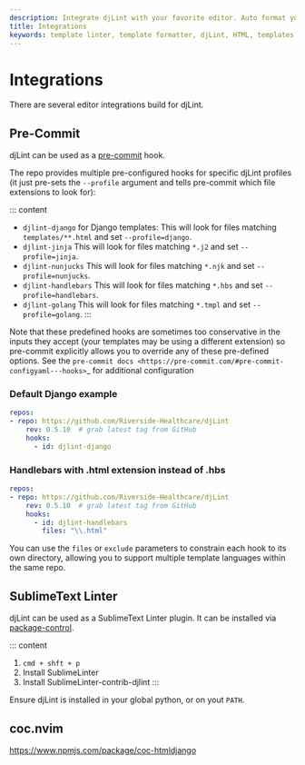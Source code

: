 ```yaml
---
description: Integrate djLint with your favorite editor. Auto format your templates with Pre-Commit. Lint with SublimeText.
title: Integrations
keywords: template linter, template formatter, djLint, HTML, templates, formatter, linter, integrations
---
```


# Integrations

There are several editor integrations build for djLint.

## Pre-Commit

djLint can be used as a [pre-commit](https://pre-commit.com) hook.

The repo provides multiple pre-configured hooks for specific djLint profiles (it just pre-sets the `--profile` argument and tells pre-commit which file extensions to look for):

::: content

- `djlint-django` for Django templates:
  This will look for files matching `templates/**.html` and set `--profile=django`.
- `djlint-jinja`
  This will look for files matching `*.j2` and set `--profile=jinja`.
- `djlint-nunjucks`
  This will look for files matching `*.njk` and set `--profile=nunjucks`.
- `djlint-handlebars`
  This will look for files matching `*.hbs` and set `--profile=handlebars`.
- `djlint-golang`
  This will look for files matching `*.tmpl` and set `--profile=golang`.
  :::

Note that these predefined hooks are sometimes too conservative in the inputs they accept (your templates may be using a different extension) so pre-commit explicitly allows you to override any of these pre-defined options. See the `pre-commit docs <https://pre-commit.com/#pre-commit-configyaml---hooks>`\_ for additional configuration

### Default Django example

```yaml
repos:
- repo: https://github.com/Riverside-Healthcare/djLint
    rev: 0.5.10  # grab latest tag from GitHub
    hooks:
      - id: djlint-django
```

### Handlebars with .html extension instead of .hbs

```yaml
repos:
- repo: https://github.com/Riverside-Healthcare/djLint
    rev: 0.5.10  # grab latest tag from GitHub
    hooks:
      - id: djlint-handlebars
        files: "\\.html"
```

You can use the `files` or `exclude` parameters to constrain each hook to its own directory, allowing you to support multiple template languages within the same repo.

## SublimeText Linter

djLint can be used as a SublimeText Linter plugin. It can be installed via [package-control](https://packagecontrol.io/packages/SublimeLinter-contrib-djlint).

::: content

1. `cmd + shft + p`
2. Install SublimeLinter
3. Install SublimeLinter-contrib-djlint
   :::

Ensure djLint is installed in your global python, or on yout `PATH`.

## coc.nvim

https://www.npmjs.com/package/coc-htmldjango
